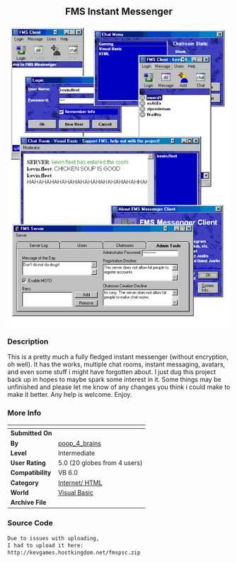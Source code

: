 ﻿<div align="center">

## FMS Instant Messenger

<img src="PIC2004892132334252.gif">
</div>

### Description

This is a pretty much a fully fledged instant messenger (without encryption, oh well). It has the works, multiple chat rooms, instant messaging, avatars, and even some stuff i might have forgotten about. I just dug this project back up in hopes to maybe spark some interest in it. Some things may be unfinished and please let me know of any changes you think i could make to make it better. Any help is welcome. Enjoy.
 
### More Info
 


<span>             |<span>
---                |---
**Submitted On**   |
**By**             |[poop\_4\_brains](https://github.com/Planet-Source-Code/PSCIndex/blob/master/ByAuthor/poop-4-brains.md)
**Level**          |Intermediate
**User Rating**    |5.0 (20 globes from 4 users)
**Compatibility**  |VB 6\.0
**Category**       |[Internet/ HTML](https://github.com/Planet-Source-Code/PSCIndex/blob/master/ByCategory/internet-html__1-34.md)
**World**          |[Visual Basic](https://github.com/Planet-Source-Code/PSCIndex/blob/master/ByWorld/visual-basic.md)
**Archive File**   |[](https://github.com/Planet-Source-Code/poop-4-brains-fms-instant-messenger__1-55474/archive/master.zip)





### Source Code

```
Due to issues with uploading,
I had to upload it here:
http://kevgames.hostkingdom.net/fmspsc.zip
```

